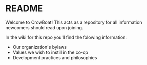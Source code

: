 # README

Welcome to CrowBoat! This acts as a repository for all information newcomers should read upon joining.

In the wiki for this repo you'll find the folowing information:

- Our organization's bylaws
- Values we wish to instill in the co-op
- Development practices and philosophies